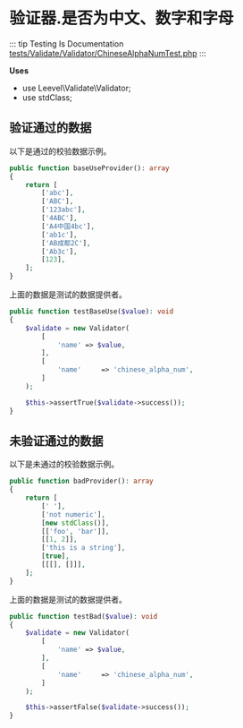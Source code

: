 # 验证器.是否为中文、数字和字母

::: tip Testing Is Documentation
[tests/Validate/Validator/ChineseAlphaNumTest.php](https://github.com/hunzhiwange/framework/blob/master/tests/Validate/Validator/ChineseAlphaNumTest.php)
:::
    
**Uses**

 * use Leevel\Validate\Validator;
 * use stdClass;

## 验证通过的数据

以下是通过的校验数据示例。

``` php
public function baseUseProvider(): array
{
    return [
        ['abc'],
        ['ABC'],
        ['123abc'],
        ['4ABC'],
        ['A4中国4bc'],
        ['ab1c'],
        ['AB成都2C'],
        ['Ab3c'],
        [123],
    ];
}
```

上面的数据是测试的数据提供者。


``` php
public function testBaseUse($value): void
{
    $validate = new Validator(
        [
            'name' => $value,
        ],
        [
            'name'     => 'chinese_alpha_num',
        ]
    );

    $this->assertTrue($validate->success());
}
```
    
## 未验证通过的数据

以下是未通过的校验数据示例。

``` php
public function badProvider(): array
{
    return [
        [' '],
        ['not numeric'],
        [new stdClass()],
        [['foo', 'bar']],
        [[1, 2]],
        ['this is a string'],
        [true],
        [[[], []]],
    ];
}
```

上面的数据是测试的数据提供者。


``` php
public function testBad($value): void
{
    $validate = new Validator(
        [
            'name' => $value,
        ],
        [
            'name'     => 'chinese_alpha_num',
        ]
    );

    $this->assertFalse($validate->success());
}
```